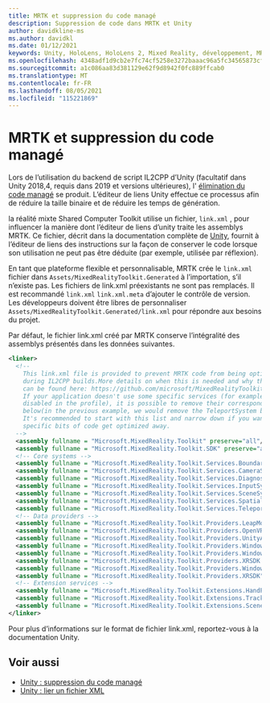 ```yaml
---
title: MRTK et suppression du code managé
description: Suppression de code dans MRTK et Unity
author: davidkline-ms
ms.author: davidkl
ms.date: 01/12/2021
keywords: Unity, HoloLens, HoloLens 2, Mixed Reality, développement, MRTK
ms.openlocfilehash: 4348adf1d9cb2e7fc74cf5258e3272baaac96a5fc34565873cf35ae93225bdbe
ms.sourcegitcommit: a1c086aa83d381129e62f9d8942f0fc889ffcab0
ms.translationtype: MT
ms.contentlocale: fr-FR
ms.lasthandoff: 08/05/2021
ms.locfileid: "115221869"
---
```

# <a name="mrtk-and-managed-code-stripping"></a>MRTK et suppression du code managé

Lors de l’utilisation du backend de script IL2CPP d’Unity (facultatif dans Unity 2018,4, requis dans 2019 et versions ultérieures), l' [élimination du code managé](https://docs.unity3d.com/Manual/ManagedCodeStripping.html) se produit.
L’éditeur de liens Unity effectue ce processus afin de réduire la taille binaire et de réduire les temps de génération.

la réalité mixte Shared Computer Toolkit utilise un fichier, `link.xml` , pour influencer la manière dont l’éditeur de liens d’unity traite les assemblys MRTK. Ce fichier, décrit dans la documentation complète de [Unity](https://docs.unity3d.com/Manual/ManagedCodeStripping.html#LinkXML), fournit à l’éditeur de liens des instructions sur la façon de conserver le code lorsque son utilisation ne peut pas être déduite (par exemple, utilisée par réflexion).

En tant que plateforme flexible et personnalisable, MRTK crée le `link.xml` fichier dans `Assets/MixedRealityToolkit.Generated` à l’importation, s’il n’existe pas. Les fichiers de link.xml préexistants ne sont pas remplacés. Il est recommandé `link.xml` `link.xml.meta` d’ajouter le contrôle de version. Les développeurs doivent être libres de personnaliser `Assets/MixedRealityToolkit.Generated/link.xml` pour répondre aux besoins du projet.

Par défaut, le fichier link.xml créé par MRTK conserve l’intégralité des assemblys présentés dans les données suivantes.

``` xml
<linker> 
  <!-- 
    This link.xml file is provided to prevent MRTK code from being optimized away 
    during IL2CPP builds.More details on when this is needed and why this is needed 
    can be found here: https://github.com/microsoft/MixedRealityToolkit-Unity/issues/5273 
    If your application doesn't use some specific services (for example, if teleportation system is 
    disabled in the profile), it is possible to remove their corresponding lines down 
    below(in the previous example, we would remove the TeleportSystem below). 
    It's recommended to start with this list and narrow down if you want to ensure 
    specific bits of code get optimized away. 
  --> 
  <assembly fullname = "Microsoft.MixedReality.Toolkit" preserve="all"/> 
  <assembly fullname = "Microsoft.MixedReality.Toolkit.SDK" preserve="all"/> 
  <!-- Core systems --> 
  <assembly fullname = "Microsoft.MixedReality.Toolkit.Services.BoundarySystem" preserve="all"/> 
  <assembly fullname = "Microsoft.MixedReality.Toolkit.Services.CameraSystem" preserve="all"/> 
  <assembly fullname = "Microsoft.MixedReality.Toolkit.Services.DiagnosticsSystem" preserve="all"/> 
  <assembly fullname = "Microsoft.MixedReality.Toolkit.Services.InputSystem" preserve="all"/> 
  <assembly fullname = "Microsoft.MixedReality.Toolkit.Services.SceneSystem" preserve="all"/> 
  <assembly fullname = "Microsoft.MixedReality.Toolkit.Services.SpatialAwarenessSystem" preserve="all"/> 
  <assembly fullname = "Microsoft.MixedReality.Toolkit.Services.TeleportSystem" preserve="all"/> 
  <!-- Data providers --> 
  <assembly fullname = "Microsoft.MixedReality.Toolkit.Providers.LeapMotion" preserve="all"/> 
  <assembly fullname = "Microsoft.MixedReality.Toolkit.Providers.OpenVR" preserve="all"/> 
  <assembly fullname = "Microsoft.MixedReality.Toolkit.Providers.UnityAR" preserve="all"/> 
  <assembly fullname = "Microsoft.MixedReality.Toolkit.Providers.WindowsMixedReality.Shared" preserve="all"/> 
  <assembly fullname = "Microsoft.MixedReality.Toolkit.Providers.WindowsMixedReality" preserve="all"/> 
  <assembly fullname = "Microsoft.MixedReality.Toolkit.Providers.XRSDK.WindowsMixedReality" preserve="all"/> 
  <assembly fullname = "Microsoft.MixedReality.Toolkit.Providers.WindowsVoiceInput" preserve="all"/> 
  <assembly fullname = "Microsoft.MixedReality.Toolkit.Providers.XRSDK" preserve="all"/> 
  <!-- Extension services --> 
  <assembly fullname = "Microsoft.MixedReality.Toolkit.Extensions.HandPhysics" preserve="all"/> 
  <assembly fullname = "Microsoft.MixedReality.Toolkit.Extensions.Tracking" preserve="all"/> 
  <assembly fullname = "Microsoft.MixedReality.Toolkit.Extensions.SceneTransitionService" preserve="all"/> 
</linker>
```

Pour plus d’informations sur le format de fichier link.xml, reportez-vous à la documentation Unity.

## <a name="see-also"></a>Voir aussi

- [Unity : suppression du code managé](https://docs.unity3d.com/Manual/ManagedCodeStripping.html)
- [Unity : lier un fichier XML](https://docs.unity3d.com/Manual/ManagedCodeStripping.html#LinkXML)
